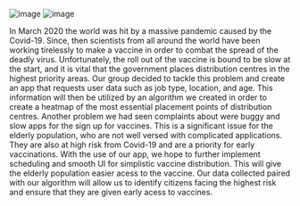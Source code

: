 ![image](https://user-images.githubusercontent.com/65838026/150703893-480d9870-e69a-47ae-973f-1a8e074fcd16.png)
![image](https://user-images.githubusercontent.com/65838026/150703909-bf3b2fbc-fb01-4b04-9dcf-e6a61dc4a118.png)

In March 2020 the world was hit by a massive pandemic caused by the Covid-19. Since, then scientists from all around the world have been working tirelessly to make a vaccine in order to combat the spread of the deadly virus.
Unfortunately, the roll out of the vaccine is bound to be slow at the start, and it is vital that the government places distribution centres in the highest priority areas.
Our group decided to tackle this problem and create an app that requests user data such as job type, location, and age. This information will then be utilized by an algorithm we created in order to create a heatmap of the most essential placement points of distribution centres.
Another problem we had seen complaints about were buggy and slow apps for the sign up for vaccines. This is a significant issue for the elderly population, who are not well versed with complicated applications. They are also at high risk from Covid-19 and are a priority for early vaccinations. 
With the use of our app, we hope to further implement scheduling and smooth UI for simplistic vaccine distribution. This will give the elderly population easier acess to the vaccine. Our data collected paired with our algorithm will allow us to identify citizens facing the highest risk and ensure that they are given early acess to vaccines.
